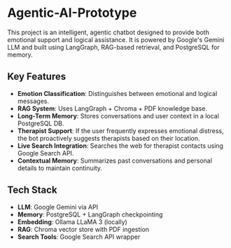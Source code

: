 # Agentic-AI-Prototype

This project is an intelligent, agentic chatbot designed to provide both emotional support and logical assistance. It is powered by Google's Gemini LLM and built using LangGraph, RAG-based retrieval, and PostgreSQL for memory.

## Key Features

- **Emotion Classification**: Distinguishes between emotional and logical messages.
- **RAG System**: Uses LangGraph + Chroma + PDF knowledge base.
- **Long-Term Memory**: Stores conversations and user context in a local PostgreSQL DB.
- **Therapist Support**: If the user frequently expresses emotional distress, the bot proactively suggests therapists based on their location.
- **Live Search Integration**: Searches the web for therapist contacts using Google Search API.
- **Contextual Memory**: Summarizes past conversations and personal details to maintain continuity.

## Tech Stack

- **LLM**: Google Gemini via API
- **Memory**: PostgreSQL + LangGraph checkpointing
- **Embedding**: Ollama LLaMA 3 (locally)
- **RAG**: Chroma vector store with PDF ingestion
- **Search Tools**: Google Search API wrapper
